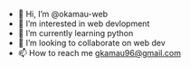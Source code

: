 - 👋 Hi, I’m @okamau-web
- 👀 I’m interested in web devlopment
- 🌱 I’m currently learning python
- 💞️ I’m looking to collaborate on web dev
- 📫 How to reach me gkamau96@gmail.com

<!---
okamau-web/okamau-web is a ✨ special ✨ repository because its `README.md` (this file) appears on your GitHub profile.
You can click the Preview link to take a look at your changes.
--->
